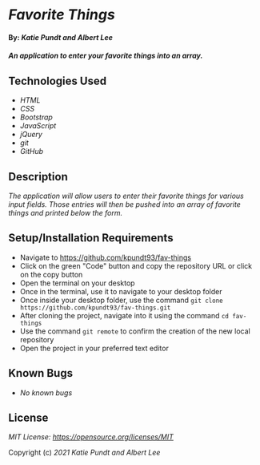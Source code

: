 # _Favorite Things_

#### By: _**Katie Pundt and Albert Lee**_

#### _An application to enter your favorite things into an array._


## Technologies Used

* _HTML_
* _CSS_
* _Bootstrap_
* _JavaScript_
* _jQuery_
* _git_
* _GitHub_

## Description
_The application will allow users to enter their favorite things for various input fields. Those entries will then be pushed into an array of favorite things and printed below the form._

## Setup/Installation Requirements

* Navigate to https://github.com/kpundt93/fav-things
* Click on the green "Code" button and copy the repository URL or click on the copy button
* Open the terminal on your desktop
* Once in the terminal, use it to navigate to your desktop folder
* Once inside your desktop folder, use the command `git clone https://github.com/kpundt93/fav-things.git`
* After cloning the project, navigate into it using the command `cd fav-things`
* Use the command `git remote` to confirm the creation of the new local repository
* Open the project in your preferred text editor

## Known Bugs
* _No known bugs_

## License
_MIT License: https://opensource.org/licenses/MIT_

Copyright (c) _2021_ _Katie Pundt and Albert Lee_